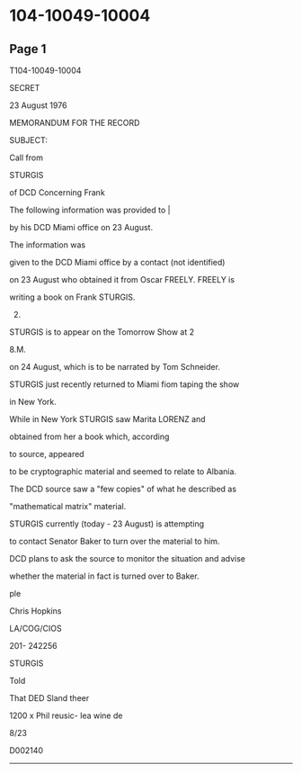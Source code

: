 # 104-10049-10004

## Page 1

T104-10049-10004

SECRET

23 August 1976

MEMORANDUM FOR THE RECORD

SUBJECT:

Call from

STURGIS

of DCD Concerning Frank

The following information was provided to |

by his DCD Miami office on 23 August.

The information was

given to the DCD Miami office by a contact (not identified)

on 23 August who obtained it from Oscar FREELY. FREELY is

writing a book on Frank STURGIS.

2.

STURGIS is to appear on the Tomorrow Show at 2

8.M.

on 24 August, which is to be narrated by Tom Schneider.

STURGIS just recently returned to Miami fiom taping the show

in New York.

While in New York STURGIS saw Marita LORENZ and

obtained from her a book which, according

to source, appeared

to be cryptographic material and seemed to relate to Albania.

The DCD source saw a "few copies" of what he described as

"mathematical matrix" material.

STURGIS currently (today - 23 August) is attempting

to contact Senator Baker to turn over the material to him.

DCD plans to ask the source to monitor the situation and advise

whether the material in fact is turned over to Baker.

ple

Chris Hopkins

LA/COG/CIOS

201- 242256

STURGIS

Told

That DED Sland theer

1200 x Phil reusic- lea wine de

8/23

D002140

---

